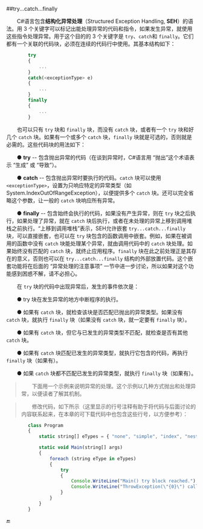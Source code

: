 ##try...catch...finally

&emsp;&emsp;C#语言包含**结构化异常处理**（Structured Exception Handling, **SEH**）的语法。用 3 个关键字可以标记出能处理异常的代码和指令，如果发生异常，就使用这些指令处理异常。用于这个目的的 3 个关键字是 `try`、`catch`和 `finally`。它们都有一个关联的代码块，必须在连续的代码行中使用。其基本结构如下：

```javascript
        try
        {
            ...
        }
        catch(<exceptionType> e)
        {
            ...
        }
        finally
        {
            ...
        }
```

&emsp;&emsp;也可以只有 `try` 块和 `finally` 块，而没有 `catch` 块，或者有一个 `try` 块和好几个 `catch` 块。如果有一个或多个 `catch` 块，`finally` 块就是可选的，否则就是必需的。这些代码块的用法如下：

&emsp;&emsp;● **try** -- 包含抛出异常的代码（在谈到异常时，C#语言用 “抛出”这个术语表示 “生成” 或 “导致”）。

&emsp;&emsp;● **catch** -- 包含抛出异常时要执行的代码。`catch` 块可以使用 `<exceptionType>`，设置为只响应特定的异常类型（如System.IndexOutOfRangeException），以便提供多个 `catch` 块。还可以完全省略这个参数，让一般的 `catch` 块响应所有异常。

&emsp;&emsp;● **finally** -- 包含始终会执行的代码，如果没有产生异常，则在 `try` 块之后执行，如果处理了异常，就在 `catch` 块后执行，或者在未处理的异常上移到调用堆栈之前执行。“上移到调用堆栈”表示，SEH允许嵌套 `try...catch...finally` 块，可以直接嵌套，也可以在 `try` 块包含的函数调用中嵌套。例如，如果在被调用的函数中没有 `catch` 块能处理某个异常，就由调用代码中的 `catch` 块处理。如果始终没有匹配的 `catch` 块，就终止应用程序。`finally` 块在此之前处理正是其存在的意义，否则也可以在 `try...catch...finally` 结构的外部放置代码。这个嵌套功能将在后面的 “异常处理的注意事项” 一节中进一步讨论，所以如果对这个功能感到困惑不解，请不必担心。

&emsp;&emsp;在 `try` 块的代码中出现异常后，发生的事件依次是：

&emsp;&emsp;● try 块在发生异常的地方中断程序的执行。

&emsp;&emsp;● 如果有 `catch` 块，就检查该块是否匹配已抛出的异常类型。如果没有 `catch` 块，就执行 `finally` 块（如果没有 `catch` 块，就一定要有 `finally` 块）。

&emsp;&emsp;● 如果有 `catch` 块，但它与已发生的异常类型不匹配，就检查是否有其他 `catch` 块。

&emsp;&emsp;● 如果有 `catch` 块匹配已发生的异常类型，就执行它包含的代码，再执行 `finally` 块（如果有）。

&emsp;&emsp;● 如果 `catch` 块都不匹配已发生的异常类型，就执行 `finally` 块（如果有）。

>&emsp;&emsp;下面用一个示例来说明异常的处理。这个示例以几种方式抛出和处理异常，以便读者了解其机制。

>&emsp;&emsp;修改代码，如下所示（这里显示的行号注释有助于将代码与后面讨论的内容联系起来，在本章的可下载代码中也包含这些行号，以方便参考）：

```javascript
        class Program
        {
            static string[] eTypes = { "none", "simple", "index", "nested index" };

            static void Main(string[] args)
            {
                foreach (string eType in eTypes)
                {
                    try
                    {
                        Console.WriteLine("Main() try block reached.");        // Line 19
                        Console.WriteLine("ThrowException(\"{0}\") called.", eType);
                    }
                }
            }
        }
```












🔚